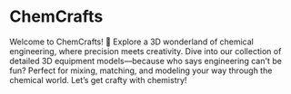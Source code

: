 # ChemCrafts
Welcome to ChemCrafts! 🚀 Explore a 3D wonderland of chemical engineering, where precision meets creativity. Dive into our collection of detailed 3D equipment models—because who says engineering can't be fun? Perfect for mixing, matching, and modeling your way through the chemical world. Let’s get crafty with chemistry!
